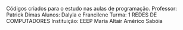 Códigos criados para o estudo nas aulas de programação.
Professor: Patrick Dimas
Alunos: Dalyla e Francilene
Turma: 1 REDES DE COMPUTADORES
Instituição: EEEP Maria Altair Américo Sabóia